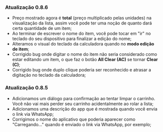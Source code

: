 ### Atualização 0.8.6

- Preço mostrado agora é **total** (preço multiplicado pelas unidades) na visualização da lista, assim você pode ter uma noção de quanto dará certa quantidade de um item;
- Ao terminar de escrever o nome do item, você pode tocar em "ir" no teclado do seu dispositivo para finalizar a edição do nome;
- Alteramos o visual do teclado da calculadora quando no **modo edição de item**;
- Corrigido bug onde digitar o nome do item não seria considerado como estar editando um item, o que faz o botão **All Clear (AC)** se tornar **Clear (C)**;
- Corrigido bug onde duplo clique poderia ser reconhecido e atrasar a digitação no teclado da calculadora;

### Atualização 0.8.5

- Adicionamos um diálogo para confirmação ao tentar limpar o carrinho. Você não vai mais perder seu carrinho acidentalmente ao rolar a lista;
- Adicionamos uma descrição do app que é mostrada quando você envia o link via WhatsApp;
- Corrigimos o nome do aplicativo que poderia aparecer como "Carregando..." quando é enviado o link via WhatsApp, por exemplo;
